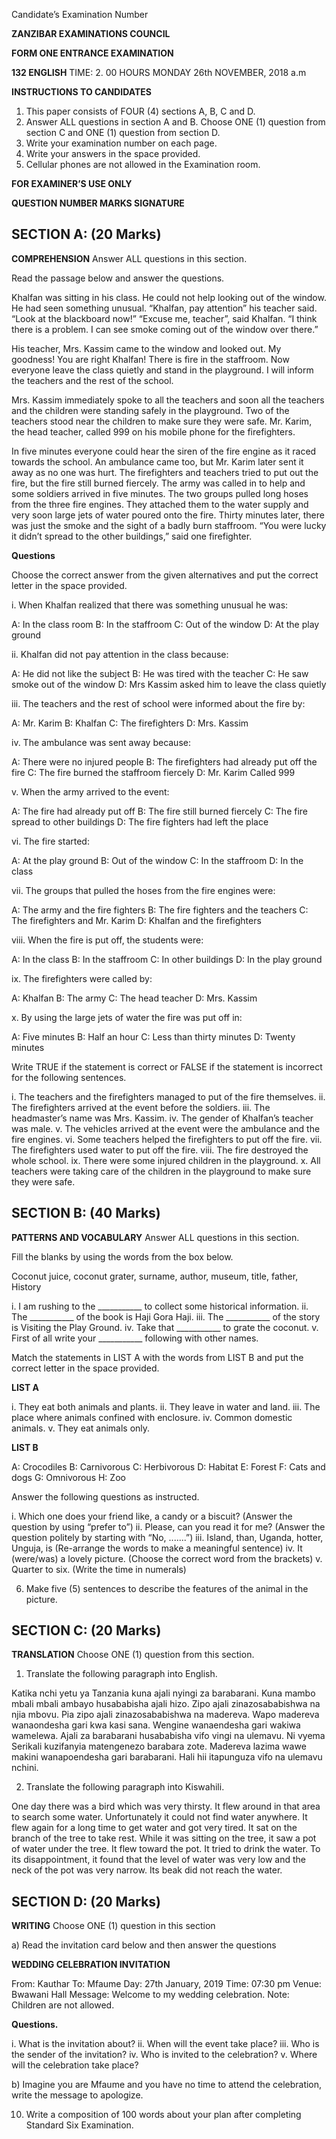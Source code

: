 Candidate’s Examination Number

**ZANZIBAR EXAMINATIONS COUNCIL**

**FORM ONE ENTRANCE EXAMINATION**

**132 ENGLISH**
TIME: 2. 00 HOURS MONDAY 26th NOVEMBER, 2018 a.m

**INSTRUCTIONS TO CANDIDATES**

1.  This paper consists of FOUR (4) sections A, B, C and D.
2.  Answer ALL questions in section A and B. Choose ONE (1) question from section C and ONE (1) question from section D.
3.  Write your examination number on each page.
4.  Write your answers in the space provided.
5.  Cellular phones are not allowed in the Examination room.

**FOR EXAMINER’S USE ONLY**

**QUESTION NUMBER MARKS SIGNATURE**

## SECTION A: (20 Marks)

**COMPREHENSION**
Answer ALL questions in this section.

Read the passage below and answer the questions.

Khalfan was sitting in his class. He could not help looking out of the window. He had seen something unusual. “Khalfan, pay attention” his teacher said. “Look at the blackboard now!” “Excuse me, teacher”, said Khalfan. “I think there is a problem. I can see smoke coming out of the window over there.”

His teacher, Mrs. Kassim came to the window and looked out. My goodness! You are right Khalfan! There is fire in the staffroom. Now everyone leave the class quietly and stand in the playground. I will inform the teachers and the rest of the school.

Mrs. Kassim immediately spoke to all the teachers and soon all the teachers and the children were standing safely in the playground. Two of the teachers stood near the children to make sure they were safe. Mr. Karim, the head teacher, called 999 on his mobile phone for the firefighters.

In five minutes everyone could hear the siren of the fire engine as it raced towards the school. An ambulance came too, but Mr. Karim later sent it away as no one was hurt. The firefighters and teachers tried to put out the fire, but the fire still burned fiercely. The army was called in to help and some soldiers arrived in five minutes. The two groups pulled long hoses from the three fire engines. They attached them to the water supply and very soon large jets of water poured onto the fire. Thirty minutes later, there was just the smoke and the sight of a badly burn staffroom. “You were lucky it didn’t spread to the other buildings,” said one firefighter.

**Questions**

Choose the correct answer from the given alternatives and put the correct letter in the space provided.

i. When Khalfan realized that there was something unusual he was:

A: In the class room
B: In the staffroom
C: Out of the window
D: At the play ground

ii. Khalfan did not pay attention in the class because:

A: He did not like the subject
B: He was tired with the teacher
C: He saw smoke out of the window
D: Mrs Kassim asked him to leave the class quietly

iii. The teachers and the rest of school were informed about the fire by:

A: Mr. Karim
B: Khalfan
C: The firefighters
D: Mrs. Kassim

iv. The ambulance was sent away because:

A: There were no injured people
B: The firefighters had already put off the fire
C: The fire burned the staffroom fiercely
D: Mr. Karim Called 999

v. When the army arrived to the event:

A: The fire had already put off
B: The fire still burned fiercely
C: The fire spread to other buildings
D: The fire fighters had left the place

vi. The fire started:

A: At the play ground
B: Out of the window
C: In the staffroom
D: In the class

vii. The groups that pulled the hoses from the fire engines were:

A: The army and the fire fighters
B: The fire fighters and the teachers
C: The firefighters and Mr. Karim
D: Khalfan and the firefighters

viii. When the fire is put off, the students were:

A: In the class
B: In the staffroom
C: In other buildings
D: In the play ground

ix. The firefighters were called by:

A: Khalfan
B: The army
C: The head teacher
D: Mrs. Kassim

x. By using the large jets of water the fire was put off in:

A: Five minutes
B: Half an hour
C: Less than thirty minutes
D: Twenty minutes

Write TRUE if the statement is correct or FALSE if the statement is incorrect for the following sentences.

i.  The teachers and the firefighters managed to put of the fire themselves.
ii. The firefighters arrived at the event before the soldiers.
iii. The headmaster’s name was Mrs. Kassim.
iv. The gender of Khalfan’s teacher was male.
v. The vehicles arrived at the event were the ambulance and the fire engines.
vi. Some teachers helped the firefighters to put off the fire.
vii. The firefighters used water to put off the fire.
viii. The fire destroyed the whole school.
ix. There were some injured children in the playground.
x. All teachers were taking care of the children in the playground to make sure they were safe.

## SECTION B: (40 Marks)

**PATTERNS AND VOCABULARY**
Answer ALL questions in this section.

Fill the blanks by using the words from the box below.

Coconut juice, coconut grater, surname, author, museum, title, father, History

i. I am rushing to the ___________ to collect some historical information.
ii. The ___________ of the book is Haji Gora Haji.
iii. The ___________ of the story is Visiting the Play Ground.
iv. Take that ___________ to grate the coconut.
v. First of all write your ___________ following with other names.

Match the statements in LIST A with the words from LIST B and put the correct letter in the space provided.

**LIST A**

i. They eat both animals and plants.
ii. They leave in water and land.
iii. The place where animals confined with enclosure.
iv. Common domestic animals.
v. They eat animals only.

**LIST B**

A: Crocodiles
B: Carnivorous
C: Herbivorous
D: Habitat
E: Forest
F: Cats and dogs
G: Omnivorous
H: Zoo

Answer the following questions as instructed.

i. Which one does your friend like, a candy or a biscuit? (Answer the question by using “prefer to”)
ii. Please, can you read it for me? (Answer the question politely by starting with “No, .......”)
iii. Island, than, Uganda, hotter, Unguja, is (Re-arrange the words to make a meaningful sentence)
iv. It (were/was) a lovely picture. (Choose the correct word from the brackets)
v. Quarter to six. (Write the time in numerals)

6. Make five (5) sentences to describe the features of the animal in the picture.

## SECTION C: (20 Marks)

**TRANSLATION**
Choose ONE (1) question from this section.

1. Translate the following paragraph into English.

Katika nchi yetu ya Tanzania kuna ajali nyingi za barabarani. Kuna mambo mbali mbali ambayo husababisha ajali hizo. Zipo ajali zinazosababishwa na njia mbovu. Pia zipo ajali zinazosababishwa na madereva. Wapo madereva wanaondesha gari kwa kasi sana. Wengine wanaendesha gari wakiwa wamelewa. Ajali za barabarani husababisha vifo vingi na ulemavu. Ni vyema Serikali kuzifanyia matengenezo barabara zote. Madereva lazima wawe makini wanapoendesha gari barabarani. Hali hii itapunguza vifo na ulemavu nchini.

2. Translate the following paragraph into Kiswahili.

One day there was a bird which was very thirsty. It flew around in that area to search some water. Unfortunately it could not find water anywhere. It flew again for a long time to get water and got very tired. It sat on the branch of the tree to take rest. While it was sitting on the tree, it saw a pot of water under the tree. It flew toward the pot. It tried to drink the water. To its disappointment, it found that the level of water was very low and the neck of the pot was very narrow. Its beak did not reach the water.

## SECTION D: (20 Marks)

**WRITING**
Choose ONE (1) question in this section

a) Read the invitation card below and then answer the questions

**WEDDING CELEBRATION INVITATION**

From: Kauthar
To: Mfaume
Day: 27th January, 2019
Time: 07:30 pm
Venue: Bwawani Hall
Message: Welcome to my wedding celebration.
Note: Children are not allowed.

**Questions.**

i. What is the invitation about?
ii. When will the event take place?
iii. Who is the sender of the invitation?
iv. Who is invited to the celebration?
v. Where will the celebration take place?

b) Imagine you are Mfaume and you have no time to attend the celebration, write the message to apologize.

10. Write a composition of 100 words about your plan after completing Standard Six Examination.